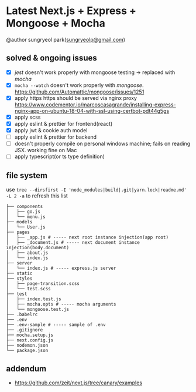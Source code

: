 # Latest Next.js + Express + Mongoose + Mocha

@author sungryeol park(sungryeolp@gmail.com)

## solved & ongoing issues
 - [x] *jest* doesn't work properly with mongoose testing -> replaced with *mocha*
 - [x] `mocha --watch` doesn't work properly with *mongoose*.
    https://github.com/Automattic/mongoose/issues/1251
 - [x] apply https
    https should be served via nginx proxy
    https://www.codementor.io/marcoscasagrande/installing-express-nginx-app-on-ubuntu-18-04-with-ssl-using-certbot-pdt44g5gs
 - [x] apply scss
 - [x] apply eslint & prettier for frontend(react)
 - [x] apply jwt & cookie auth model
 - [ ] apply eslint & prettier for backend
 - [ ] doesn't properly compile on personal windows machine; fails on reading JSX. working fine on Mac
 - [ ] apply typescript(or ts type definition)

## file system
use `tree --dirsfirst -I 'node_modules|build|.git|yarn.lock|readme.md' -L 2 -a` to refresh this list
```.
├── components
│   ├── go.js
│   └── menu.js
├── models
│   └── User.js
├── pages
│   ├── _app.js # ----- next root instance injection(app root)
│   ├── _document.js # ----- next document instance injection(body.document)
│   ├── about.js
│   └── index.js
├── server
│   └── index.js # ----- express.js server
├── static
├── styles
│   ├── page-transition.scss
│   └── test.scss
├── test
│   ├── index.test.js
│   ├── mocha.opts # ----- mocha arguments
│   └── mongoose.test.js
├── .babelrc
├── .env
├── .env-sample # ----- sample of .env
├── .gitignore
├── mocha.setup.js
├── next.config.js
├── nodemon.json
└── package.json
```

## addendum
 - https://github.com/zeit/next.js/tree/canary/examples